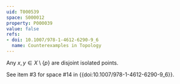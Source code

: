```yaml
---
uid: T000539
space: S000012
property: P000039
value: false
refs:
- doi: 10.1007/978-1-4612-6290-9_6
  name: Counterexamples in Topology
---
```


Any $x,y \in X \setminus \{p\}$ are disjoint isolated points.

See item #3 for space #14 in {{doi:10.1007/978-1-4612-6290-9_6}}.
